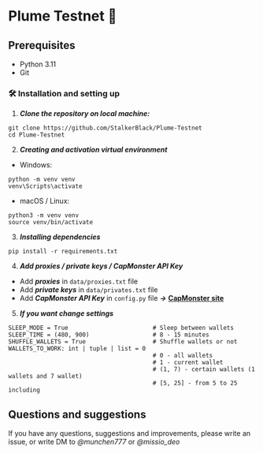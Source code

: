 # Plume Testnet 🤖

## Prerequisites

- Python 3.11
- Git

### 🛠️ Installation and setting up

1. ***Clone the repository on local machine:***

```
git clone https://github.com/StalkerBlack/Plume-Testnet
cd Plume-Testnet
```

2. ***Creating and activation virtual environment***

- Windows:
```
python -m venv venv
venv\Scripts\activate
```
- macOS / Linux:
```
python3 -m venv venv
source venv/bin/activate
```

3. ***Installing dependencies***
```
pip install -r requirements.txt
```

4. ***Add proxies / private keys / CapMonster API Key***

- Add ***proxies*** in `data/proxies.txt` file
- Add ***private keys*** in `data/privates.txt` file
- Add ***CapMonster API Key*** in `config.py` file  ***->***  **[CapMonster site](https://capmonster.cloud/)**

5. ***If you want change settings***
```
SLEEP_MODE = True                        # Sleep between wallets
SLEEP_TIME = (480, 900)                  # 8 - 15 minutes
SHUFFLE_WALLETS = True                   # Shuffle wallets or not
WALLETS_TO_WORK: int | tuple | list = 0
                                         # 0 - all wallets
                                         # 1 - current wallet
                                         # (1, 7) - certain wallets (1 wallets and 7 wallet)
                                         # [5, 25] - from 5 to 25 including
```

[//]: # (## Support ❤️)

[//]: # (*It you find any optimal solution or have any questions, please [Contact Us]&#40;https://t.me/degen_software&#41;*)

## Questions and suggestions

If you have any questions, suggestions and improvements, please write an issue, or write DM to *@munchen777* or *@missio_deo*

